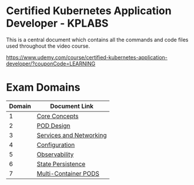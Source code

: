 # Certified Kubernetes Application Developer - KPLABS 

This is a central document which contains all the commands and code files used throughout the video course. 

https://www.udemy.com/course/certified-kubernetes-application-developer/?couponCode=LEARNING


# Exam Domains

| Domain | Document Link |
| ------ | ------ |
| 1 | [Core Concepts][PlDa] |
| 2 | [POD Design][PlDb] |
| 3 | [Services and Networking][PlDc] 
| 4 | [Configuration][PlDd] |
| 5 | [Observability][PlDe] |
| 6 | [State Persistence][PlDf] |
| 7 | [Multi-Container PODS][PlDg] |


   [PlDa]: <https://github.com/zealvora/certified-kubernetes-administrator/tree/master/Domain%201%20-%20Core%20Concepts>
   [PlDb]: <https://github.com/zealvora/certified-kubernetes-administrator/tree/master/Domain%202%20-%20Application%20LifeCycle%20Management>
   [PlDc]: <https://github.com/zealvora/certified-kubernetes-administrator/tree/master/Domain%203%20-%20Networking>
   [PlDd]: <https://github.com/zealvora/certified-kubernetes-administrator/tree/master/Domain%204%20-%20Scheduling>
   [PlDe]: <https://github.com/zealvora/certified-kubernetes-administrator/tree/master/Domain%205%20-%20Security>
   [PlDf]: <https://github.com/zealvora/certified-kubernetes-administrator/tree/master/Domain%206%20-%20Storage>
   [PlDg]: <https://github.com/zealvora/certified-kubernetes-administrator/tree/master/Domain%207%20-%20Installation%2CConfiguration%2CValidation>
   [PlDh]: <https://github.com/zealvora/certified-kubernetes-administrator/tree/master/Domain%208%20-%20Logging%20and%20Monitoring>
   [PlDi]: <https://github.com/zealvora/certified-kubernetes-administrator/tree/master/Domain%209%20-%20Troubleshooting>
   [PlDj]: <https://github.com/zealvora/certified-kubernetes-administrator/tree/master/Domain%2010%20-%20Cluster%20Maintenance>
